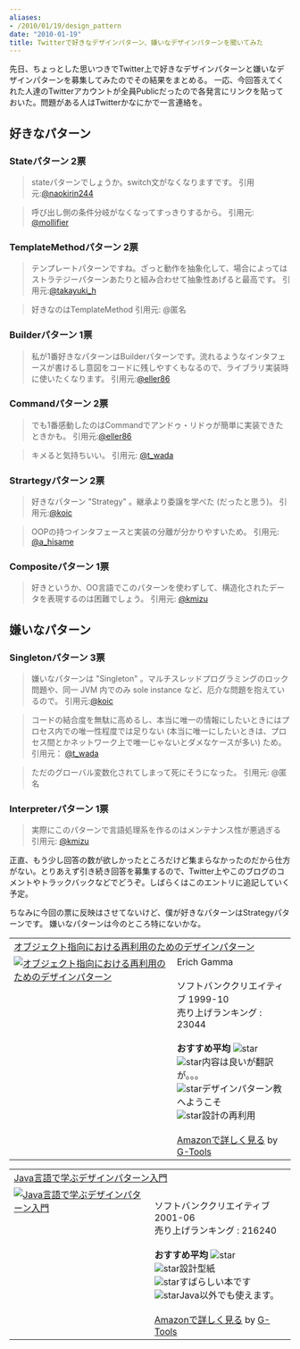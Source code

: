 ```yaml
---
aliases:
- /2010/01/19/design_pattern
date: "2010-01-19"
title: Twitterで好きなデザインパターン、嫌いなデザインパターンを聞いてみた
---
```

先日、ちょっとした思いつきでTwitter上で好きなデザインパターンと嫌いなデザインパターンを募集してみたのでその結果をまとめる。 一応、今回答えてくれた人達のTwitterアカウントが全員Publicだったので各発言にリンクを貼っておいた。問題がある人はTwitterかなにかで一言連絡を。

<h2>好きなパターン</h2>
<h3>Stateパターン 2票</h3>
<blockquote>
stateパターンでしょうか。switch文がなくなりますです。 引用元:<a href="http://twitter.com/naokirin244/status/7691502069">@naokirin244</a></blockquote>
<blockquote>呼び出し側の条件分岐がなくなってすっきりするから。 引用元: <a href="http://twitter.com/mollifier/status/7934668617">@mollifier</a></blockquote>

<h3>TemplateMethodパターン 2票</h3>
 <blockquote>テンプレートパターンですね。ざっと動作を抽象化して、場合によってはストラテジーパターンあたりと組み合わせて抽象性あげると最高です。 引用元:<a href="http://twitter.com/takayuki_h/status/7690055834">@takayuki_h</a>
</blockquote>
<blockquote>好きなのはTemplateMethod 引用元: @匿名</blockquote>

<h3>Builderパターン 1票</h3>
  <blockquote>私が1番好きなパターンはBuilderパターンです。流れるようなインタフェースが書けるし意図をコードに残しやすくもなるので、ライブラリ実装時に使いたくなります。  引用元:<a href="http://twitter.com/eller86/status/7666508995">@eller86</a></blockquote>

<h3>Commandパターン 2票</h3>
  <blockquote>
でも1番感動したのはCommandでアンドゥ・リドゥが簡単に実装できたときかも。 引用元:<a href="http://twitter.com/eller86/status/7666508995">@eller86</a>
</blockquote>
<blockquote>
キメると気持ちいい。 引用元: <a href="http://twitter.com/t_wada/status/7664824645">@t_wada</a>
</blockquote>

<h3>Strartegyパターン 2票</h3>
  <blockquote>好きなパターン "Strategy" 。継承より委譲を学べた (だったと思う)。
引用元:<a href="http://twitter.com/koic/status/7664977699">@koic</a> </blockquote>
  <blockquote>OOPの持つインタフェースと実装の分離が分かりやすいため。 引用元: <a href="http://twitter.com/a_hisame/status/7664700029">@a_hisame</a> </blockquote>

<h3>Compositeパターン 1票</h3>
  <blockquote>好きというか、OO言語でこのパターンを使わずして、構造化されたデータを表現するのは困難でしょう。 引用元: <a href="http://twitter.com/kmizu/status/7664757139">@kmizu</a></blockquote>

<h2>嫌いなパターン</h2>
<h3>Singletonパターン 3票</h3>
  <blockquote>嫌いなパターンは "Singleton" 。マルチスレッドプログラミングのロック問題や、同一 JVM 内でのみ sole instance など、厄介な問題を抱えているので。 引用元:<a href="http://twitter.com/koic/status/7665354770">@koic</a>
</blockquote>
<blockquote>
コードの結合度を無駄に高めるし、本当に唯一の情報にしたいときにはプロセス内での唯一性程度では足りない (本当に唯一にしたいときは、プロセス間とかネットワーク上で唯一じゃないとダメなケースが多い) ため。 引用元： <a href="http://twitter.com/t_wada/status/7664710134">@t_wada</a>
</blockquote>
<blockquote>ただのグローバル変数化されてしまって死にそうになった。 引用元: @匿名</blockquote>

<h3>Interpreterパターン 1票</h3>
  <blockquote>実際にこのパターンで言語処理系を作るのはメンテナンス性が悪過ぎる  引用元: <a href="http://twitter.com/kmizu/status/7664576975">@kmizu</a></blockquote>


正直、もう少し回答の数が欲しかったところだけど集まらなかったのだから仕方がない。とりあえず引き続き回答を募集するので、Twitter上やこのブログのコメントやトラックバックなどでどうぞ。しばらくはこのエントリに追記していく予定。

ちなみに今回の票に反映はさせてないけど、僕が好きなパターンはStrategyパターンです。 嫌いなパターンは今のところ特にないかな。

<table  class="g-tools_table"><tr><td colspan="2"><span class="g-tools_title"><a href="http://www.amazon.co.jp/%E3%82%AA%E3%83%96%E3%82%B8%E3%82%A7%E3%82%AF%E3%83%88%E6%8C%87%E5%90%91%E3%81%AB%E3%81%8A%E3%81%91%E3%82%8B%E5%86%8D%E5%88%A9%E7%94%A8%E3%81%AE%E3%81%9F%E3%82%81%E3%81%AE%E3%83%87%E3%82%B6%E3%82%A4%E3%83%B3%E3%83%91%E3%82%BF%E3%83%BC%E3%83%B3-%E3%82%A8%E3%83%AA%E3%83%83%E3%82%AF-%E3%82%AC%E3%83%B3%E3%83%9E/dp/4797311126%3FSubscriptionId%3D15SMZCTB9V8NGR2TW082%26tag%3D2004-05-22%26linkCode%3Dxm2%26camp%3D2025%26creative%3D165953%26creativeASIN%3D4797311126" target="_blank">オブジェクト指向における再利用のためのデザインパターン</a><img src='http://www.assoc-amazon.jp/e/ir?t=2004-05-22&l=ur2&o=9' width='1' height='1' border='0' alt='' /></span></td></tr><tr><td valign="top"><span class="g-tools_img"><a href="http://www.amazon.co.jp/%E3%82%AA%E3%83%96%E3%82%B8%E3%82%A7%E3%82%AF%E3%83%88%E6%8C%87%E5%90%91%E3%81%AB%E3%81%8A%E3%81%91%E3%82%8B%E5%86%8D%E5%88%A9%E7%94%A8%E3%81%AE%E3%81%9F%E3%82%81%E3%81%AE%E3%83%87%E3%82%B6%E3%82%A4%E3%83%B3%E3%83%91%E3%82%BF%E3%83%BC%E3%83%B3-%E3%82%A8%E3%83%AA%E3%83%83%E3%82%AF-%E3%82%AC%E3%83%B3%E3%83%9E/dp/4797311126%3FSubscriptionId%3D15SMZCTB9V8NGR2TW082%26tag%3D2004-05-22%26linkCode%3Dxm2%26camp%3D2025%26creative%3D165953%26creativeASIN%3D4797311126" target="_blank"><img src="http://ecx.images-amazon.com/images/I/41SvGvCi1eL._SL160_.jpg"  alt="オブジェクト指向における再利用のためのデザインパターン" /></a></span></td><td valign="top"><span class="g-tools_body">Erich Gamma <br /><br />ソフトバンククリエイティブ  1999-10<br />売り上げランキング : 23044<br /><br /><strong>おすすめ平均  </strong><img src="http://g-images.amazon.com/images/G/01/detail/stars-4-5.gif" alt="star" /><br /><img src="http://g-images.amazon.com/images/G/01/detail/stars-3-0.gif" alt="star" />内容は良いが翻訳が。。。<br /><img src="http://g-images.amazon.com/images/G/01/detail/stars-4-0.gif" alt="star" />デザインパターン教へようこそ<br /><img src="http://g-images.amazon.com/images/G/01/detail/stars-5-0.gif" alt="star" />設計の再利用<br /><br /><a href="http://www.amazon.co.jp/%E3%82%AA%E3%83%96%E3%82%B8%E3%82%A7%E3%82%AF%E3%83%88%E6%8C%87%E5%90%91%E3%81%AB%E3%81%8A%E3%81%91%E3%82%8B%E5%86%8D%E5%88%A9%E7%94%A8%E3%81%AE%E3%81%9F%E3%82%81%E3%81%AE%E3%83%87%E3%82%B6%E3%82%A4%E3%83%B3%E3%83%91%E3%82%BF%E3%83%BC%E3%83%B3-%E3%82%A8%E3%83%AA%E3%83%83%E3%82%AF-%E3%82%AC%E3%83%B3%E3%83%9E/dp/4797311126%3FSubscriptionId%3D15SMZCTB9V8NGR2TW082%26tag%3D2004-05-22%26linkCode%3Dxm2%26camp%3D2025%26creative%3D165953%26creativeASIN%3D4797311126" target="_blank">Amazonで詳しく見る</a></span><span class="g-tools_by"> by <a href="http://www.goodpic.com/mt/aws/index.html" >G-Tools</a></span></td></tr></table>

<table  class="g-tools_table"><tr><td colspan="2"><span class="g-tools_title"><a href="http://www.amazon.co.jp/Java%E8%A8%80%E8%AA%9E%E3%81%A7%E5%AD%A6%E3%81%B6%E3%83%87%E3%82%B6%E3%82%A4%E3%83%B3%E3%83%91%E3%82%BF%E3%83%BC%E3%83%B3%E5%85%A5%E9%96%80-%E7%B5%90%E5%9F%8E-%E6%B5%A9/dp/4797316462%3FSubscriptionId%3D15SMZCTB9V8NGR2TW082%26tag%3D2004-05-22%26linkCode%3Dxm2%26camp%3D2025%26creative%3D165953%26creativeASIN%3D4797316462" target="_blank">Java言語で学ぶデザインパターン入門</a><img src='http://www.assoc-amazon.jp/e/ir?t=2004-05-22&l=ur2&o=9' width='1' height='1' border='0' alt='' /></span></td></tr><tr><td valign="top"><span class="g-tools_img"><a href="http://www.amazon.co.jp/Java%E8%A8%80%E8%AA%9E%E3%81%A7%E5%AD%A6%E3%81%B6%E3%83%87%E3%82%B6%E3%82%A4%E3%83%B3%E3%83%91%E3%82%BF%E3%83%BC%E3%83%B3%E5%85%A5%E9%96%80-%E7%B5%90%E5%9F%8E-%E6%B5%A9/dp/4797316462%3FSubscriptionId%3D15SMZCTB9V8NGR2TW082%26tag%3D2004-05-22%26linkCode%3Dxm2%26camp%3D2025%26creative%3D165953%26creativeASIN%3D4797316462" target="_blank"><img src="http://ecx.images-amazon.com/images/I/41XMDFXX4GL._SL160_.jpg"  alt="Java言語で学ぶデザインパターン入門" /></a></span></td><td valign="top"><span class="g-tools_body"><br />ソフトバンククリエイティブ  2001-06<br />売り上げランキング : 216240<br /><br /><strong>おすすめ平均  </strong><img src="http://g-images.amazon.com/images/G/01/detail/stars-5-0.gif" alt="star" /><br /><img src="http://g-images.amazon.com/images/G/01/detail/stars-5-0.gif" alt="star" />設計型紙<br /><img src="http://g-images.amazon.com/images/G/01/detail/stars-5-0.gif" alt="star" />すばらしい本です<br /><img src="http://g-images.amazon.com/images/G/01/detail/stars-5-0.gif" alt="star" />Java以外でも使えます。<br /><br /><a href="http://www.amazon.co.jp/Java%E8%A8%80%E8%AA%9E%E3%81%A7%E5%AD%A6%E3%81%B6%E3%83%87%E3%82%B6%E3%82%A4%E3%83%B3%E3%83%91%E3%82%BF%E3%83%BC%E3%83%B3%E5%85%A5%E9%96%80-%E7%B5%90%E5%9F%8E-%E6%B5%A9/dp/4797316462%3FSubscriptionId%3D15SMZCTB9V8NGR2TW082%26tag%3D2004-05-22%26linkCode%3Dxm2%26camp%3D2025%26creative%3D165953%26creativeASIN%3D4797316462" target="_blank">Amazonで詳しく見る</a></span><span class="g-tools_by"> by <a href="http://www.goodpic.com/mt/aws/index.html" >G-Tools</a></span></td></tr></table>